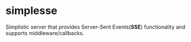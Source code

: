 # simplesse
Simplistic server that provides Server-Sent Events(**SSE**) functionality and supports middleware/callbacks.
